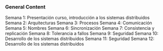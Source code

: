 ### General Content

Semana 1: Presentación curso, introducción a los sistemas distribuidos
Semana 2: Arquitecturas
Semana 3: Procesos
Semana 4: Comunicación
Semana 5: Nombres
Semana 6: Sincronización
Semana 7: Consistencia y replicación
Semana 8: Tolerancia a fallos
Semana 9: Seguridad
Semana 10: Desarrollo de los sistemas distribuidos
Semana 11: Seguridad
Semana 12: Desarrollo de los sistemas distribuidos